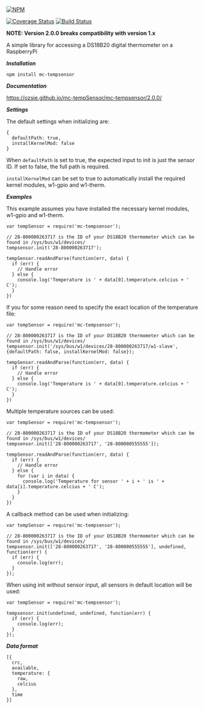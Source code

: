 [![NPM](https://nodei.co/npm/mc-tempsensor.png?downloads=true&downloadRank=true&stars=true)](https://nodei.co/npm/mc-tempsensor/)

[![Coverage Status](https://coveralls.io/repos/github/Ozsie/mc-tempSensor/badge.svg?branch=master)](https://coveralls.io/github/Ozsie/mc-tempSensor?branch=master)
[![Build Status](https://travis-ci.org/Ozsie/mc-tempSensor.svg?branch=master)](https://travis-ci.org/Ozsie/mc-tempSensor)

**NOTE: Version 2.0.0 breaks compatibility with version 1.x**

A simple library for accessing a DS18B20 digital thermometer on a RaspberryPi

***Installation***

```
npm install mc-tempsensor
```

***Documentation***

https://ozsie.github.io/mc-tempSensor/mc-tempsensor/2.0.0/

***Settings***

The default settings when initializing are:

```
{
  defaultPath: true,
  installKernelMod: false
}
```

When ```defaultPath``` is set to true, the expected input to init is just the sensor ID. If set to false, the full path is required.

```installKernelMod``` can be set to true to automatically install the required kernel modules, w1-gpio and w1-therm.

***Examples***

This example assumes you have installed the necessary kernel modules, w1-gpio and w1-therm.

```
var tempSensor = require('mc-tempsensor');

// 28-800000263717 is the ID of your DS18B20 thermometer which can be found in /sys/bus/w1/devices/
tempsensor.init('28-800000263717');

tempSensor.readAndParse(function(err, data) {
  if (err) {
    // Handle error
  } else {
    console.log('Temperature is ' + data[0].temperature.celcius + ' C');
  }
})
```

If you for some reason need to specify the exact location of the temperature file:

```
var tempSensor = require('mc-tempsensor');

// 28-800000263717 is the ID of your DS18B20 thermometer which can be found in /sys/bus/w1/devices/
tempsensor.init('/sys/bus/w1/devices/28-800000263717/w1-slave', {defaultPath: false, installKernelMod: false});

tempSensor.readAndParse(function(err, data) {
  if (err) {
    // Handle error
  } else {
    console.log('Temperature is ' + data[0].temperature.celcius + ' C');
  }
})
```

Multiple temperature sources can be used:

```
var tempSensor = require('mc-tempsensor');

// 28-800000263717 is the ID of your DS18B20 thermometer which can be found in /sys/bus/w1/devices/
tempsensor.init(['28-800000263717', '28-800000555555']);

tempSensor.readAndParse(function(err, data) {
  if (err) {
    // Handle error
  } else {
    for (var i in data) {
      console.log('Temperature for sensor ' + i + ' is ' + data[i].temperature.celcius + ' C');
    }
  }
})
```

A callback method can be used when initializing:

```
var tempSensor = require('mc-tempsensor');

// 28-800000263717 is the ID of your DS18B20 thermometer which can be found in /sys/bus/w1/devices/
tempsensor.init(['28-800000263717', '28-800000555555'], undefined, function(err) {
  if (err) {
    console.log(err);
  }
});

```

When using init without sensor input, all sensors in default location will be used:

```
var tempSensor = require('mc-tempsensor');

tempsensor.init(undefined, undefined, function(err) {
  if (err) {
    console.log(err);
  }
});

```

***Data format***

```
[{
  crc,
  available,
  temperature: {
    raw,
    celcius
  },
  time
}]
```
